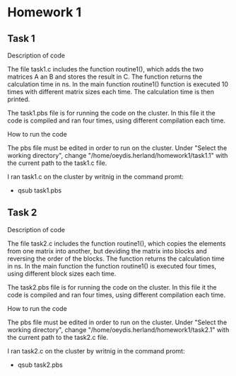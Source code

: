 # Homework 1

## Task 1
 
Description of code

The file task1.c includes the function routine1(), which adds the two matrices A an B and stores the result in C. The function returns the calculation time in ns. In the main function routine1() function is executed 10 times with different matrix sizes each time. The calculation time is then printed. 

The task1.pbs file is for running the code on the cluster. In this file it the code is compiled and ran four times, using different compilation each time. 

How to run the code 

The pbs file must be edited in order to run on the cluster. Under "Select the working directory", change "/home/oeydis.herland/homework1/task1.1" with the current path to the task1.c file. 

I ran task1.c on the cluster by writnig in the command promt:
- qsub task1.pbs 

## Task 2

Description of code 

The file task2.c includes the function routine1(), which copies the elements from one matrix into another, but deviding the matrix into blocks and reversing the order of the blocks. The function returns the calculation time in ns. In the main function the function routine1() is executed four times, using different block sizes each time. 

The task2.pbs file is for running the code on the cluster. In this file it the code is compiled and ran four times, using different compilation each time.

How to run the code 

The pbs file must be edited in order to run on the cluster. Under "Select the working directory", change "/home/oeydis.herland/homework1/task2.1" with the current path to the task2.c file. 

I ran task2.c on the cluster by writnig in the command promt:
- qsub task2.pbs 
